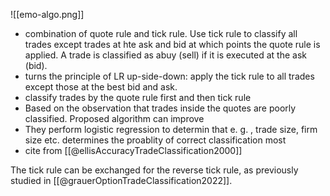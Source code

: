 ![[emo-algo.png]]

- combination of quote rule and tick rule. Use tick rule to classify all trades except trades at hte ask and bid at which points the quote rule is applied. A trade is classified as  abuy (sell) if it is executed at the ask (bid).
- turns the principle of LR up-side-down: apply the tick rule to all trades except those at the best bid and ask.
- classify trades by the quote rule first and then tick rule
- Based on the observation that trades inside the quotes are poorly classified. Proposed algorithm can improve
- They perform logistic regression to determin that e. g. , trade size, firm size etc. determines the proablity of correct classification most
- cite from [[@ellisAccuracyTradeClassification2000]]

The tick rule can be exchanged for the reverse tick rule, as previously studied in [[@grauerOptionTradeClassification2022]].
